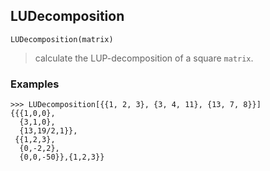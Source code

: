 ## LUDecomposition

```
LUDecomposition(matrix)
```

> calculate the LUP-decomposition of a square `matrix`.

### Examples
```
>>> LUDecomposition[{{1, 2, 3}, {3, 4, 11}, {13, 7, 8}}]
{{{1,0,0},
  {3,1,0},
  {13,19/2,1}},
 {{1,2,3},
  {0,-2,2},
  {0,0,-50}},{1,2,3}}
``` 